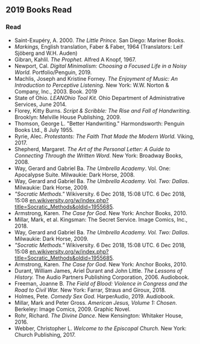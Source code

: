  ## 2019 Books Read  

 ### Read  
  - Saint-Exupéry, A. 2000. *The Little Prince.* San Diego: Mariner Books.   
  - *Markings,* English translation, Faber & Faber, 1964 (Translators: Leif Sjöberg and W.H. Auden) 
  - Gibran, Kahlil. *The Prophet.* Alfred A Knopf, 1967.   
  - Newport, Cal. _Digital Minimalism: Choosing a Focused Life in a Noisy World._ Portfolio/Penguin, 2019.  
  - Machlis, Joseph and Kristine Forney. _The Enjoyment of Music: An Introduction to Perceptive Listening._ New York: W.W. Norton & Company, Inc., 2003\. Book. 2019  
  - State of Ohio. _LEANOhio Tool Kit._ Ohio Department of Administrative Services, June 2014.
  - Florey, Kitty Burns. _Script & Scribble: The Rise and Fall of Handwriting._ Brooklyn: Melville House Publishing, 2009.
  - Thomson, George L. "Better Handwriting." Harmondsworth: Penguin Books Ltd., 8 July 1955. 
  - Ryrie, Alec. _Protestants: The Faith That Made the Modern World._ Viking, 2017.
  - Shepherd, Margaret. _The Art of the Personal Letter: A Guide to Connecting Through the Written Word._ New York: Broadway Books, 2008.  
  - Way, Gerard and Gabriel Ba. _The Umbrella Academy_. Vol. One: Apocalypse Suite. Milwaukie: Dark Horse, 2008.
  - Way, Gerard and Gabriel Ba. _The Umbrella Academy. Vol. Two: Dallas_. Milwaukie: Dark Horse, 2009.
  -  _"Socratic Methods."_ Wikiversity. 6 Dec 2018, 15:08 UTC. 6 Dec 2018, 15:08 [en.wikiversity.org/w/index.php?title=Socratic_Methods&oldid=1955685](https://en.wikiversity.org/w/index.php?title=Socratic_Methods&oldid=1955685).
  - Armstrong, Karen. _The Case for God_. New York: Anchor Books, 2010.    
  - Millar, Mark, et al. Kingsman: The Secret Service. Image Comics, Inc., 2018.  
  - Way, Gerard and Gabriel Ba. _The Umbrella Academy. Vol. Two: Dallas_. Milwaukie: Dark Horse, 2009.  
  - _"Socratic Methods."_ Wikiversity. 6 Dec 2018, 15:08 UTC. 6 Dec 2018, 15:08 [en.wikiversity.org/w/index.php?title=Socratic_Methods&oldid=1955685](https://en.wikiversity.org/w/index.php?title=Socratic_Methods&oldid=1955685).  
  - Armstrong, Karen. _The Case for God_. New York: Anchor Books, 2010.  
  - Durant, William James, Ariel Durant and John Little. _The Lessons of History._ The Audio Partners Publishing Corporation, 2006\. Audiobook.
  - Freeman, Joanne B. _The Field of Blood: Violence in Congress and the Road to Civil War._ New York: Farrar, Straus and Giroux, 2018.
  - Holmes, Pete. _Comedy Sex God._ HarperAudio, 2019\. Audiobook.
  - Millar, Mark and Peter Gross. _American Jesus, Volume 1: Chosen_. Berkeley: Image Comics, 2009\. Graphic Novel.
  - Rohr, Richard. _The Divine Dance._ New Kensington: Whitaker House, 2016.
  - Webber, Christopher L. _Welcome to the Episcopal Church._ New York: Church Publishing, 2017.

